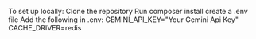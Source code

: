 To set up locally:
    Clone the repository
    Run composer install
    create a .env file
    Add the following in .env: 
        GEMINI_API_KEY="Your Gemini Api Key"
        CACHE_DRIVER=redis
